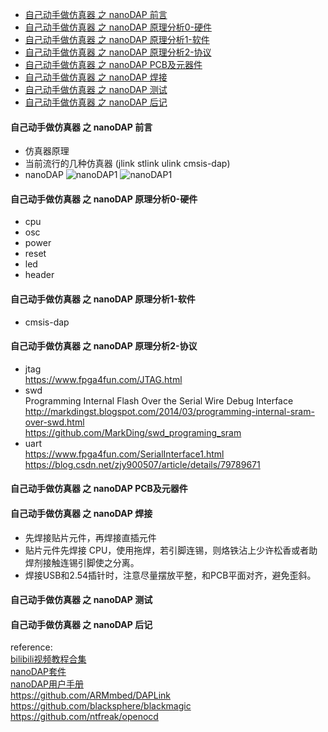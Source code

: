 * [自己动手做仿真器 之 nanoDAP 前言](#自己动手做仿真器-之-nanodap-前言) 
* [自己动手做仿真器 之 nanoDAP 原理分析0-硬件](#自己动手做仿真器-之-nanodap-原理分析0-硬件)
* [自己动手做仿真器 之 nanoDAP 原理分析1-软件](#自己动手做仿真器-之-nanodap-原理分析1-软件)
* [自己动手做仿真器 之 nanoDAP 原理分析2-协议](#自己动手做仿真器-之-nanodap-原理分析2-协议)
* [自己动手做仿真器 之 nanoDAP PCB及元器件](#自己动手做仿真器-之-nanodap-pcb及元器件)
* [自己动手做仿真器 之 nanoDAP 焊接](#自己动手做仿真器-之-nanodap-焊接)
* [自己动手做仿真器 之 nanoDAP 测试](#自己动手做仿真器-之-nanodap-测试)
* [自己动手做仿真器 之 nanoDAP 后记](#自己动手做cpu-之-nanodap-后记)
 
#### 自己动手做仿真器 之 nanoDAP 前言 ####
- 仿真器原理
- 当前流行的几种仿真器 (jlink stlink ulink cmsis-dap)
- nanoDAP
![nanoDAP1](https://github.com/wuxx/nanoDAP/blob/master/doc/nanoDAP1.jpg)
![nanoDAP1](https://github.com/wuxx/nanoDAP/blob/master/doc/nanoDAP2.jpg)

#### 自己动手做仿真器 之 nanoDAP 原理分析0-硬件 ####
- cpu
- osc
- power
- reset
- led
- header
#### 自己动手做仿真器 之 nanoDAP 原理分析1-软件 ####
- cmsis-dap
#### 自己动手做仿真器 之 nanoDAP 原理分析2-协议 ####
- jtag  
https://www.fpga4fun.com/JTAG.html
- swd  
Programming Internal Flash Over the Serial Wire Debug Interface  
http://markdingst.blogspot.com/2014/03/programming-internal-sram-over-swd.html  
https://github.com/MarkDing/swd_programing_sram
- uart  
https://www.fpga4fun.com/SerialInterface1.html  
https://blog.csdn.net/zjy900507/article/details/79789671  
#### 自己动手做仿真器 之 nanoDAP PCB及元器件 ####
#### 自己动手做仿真器 之 nanoDAP 焊接 ####
* 先焊接贴片元件，再焊接直插元件
* 贴片元件先焊接 CPU，使用拖焊，若引脚连锡，则烙铁沾上少许松香或者助焊剂接触连锡引脚使之分离。
* 焊接USB和2.54插针时，注意尽量摆放平整，和PCB平面对齐，避免歪斜。
#### 自己动手做仿真器 之 nanoDAP 测试 ####

#### 自己动手做仿真器 之 nanoDAP 后记 ####

reference:  
[bilibili视频教程合集](https://www.bilibili.com/video/av33323302/?p=1)  
[nanoDAP套件](https://item.taobao.com/item.htm?spm=a230r.1.14.56.2d506b1buyvIs7&id=586425846353&ns=1&abbucket=12#detail)  
[nanoDAP用户手册](https://github.com/wuxx/nanoDAP/blob/master/doc/README.md)  
https://github.com/ARMmbed/DAPLink  
https://github.com/blacksphere/blackmagic  
https://github.com/ntfreak/openocd

